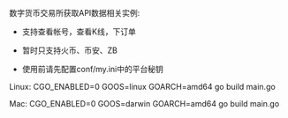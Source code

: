 数字货币交易所获取API数据相关实例:

* 支持查看帐号，查看K线，下订单

* 暂时只支持火币、币安、ZB

* 使用前请先配置conf/my.ini中的平台秘钥

Linux:
CGO_ENABLED=0 GOOS=linux GOARCH=amd64 go build main.go

Mac:
CGO_ENABLED=0 GOOS=darwin GOARCH=amd64 go build main.go
